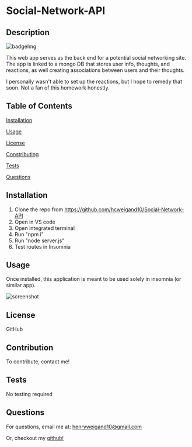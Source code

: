 # Social-Network-API

## Description

![badgeImg](https://shields.io/badge/license-MIT-green)

This web app serves as the back end for a potential social networking site. The app is linked to a mongo DB that stores user info, thoughts, and reactions, as well creating associations between users and their thoughts.

I personally wasn't able to set up the reactions, but I hope to remedy that soon. Not a fan of this homework honestly. 


## Table of Contents 

[Installation](#Installation)
    
[Usage](#Usage)
    
[License](#License)
    
[Constributing](#Constributing)
    
[Tests](#Tests)
    
[Questions](#Questions)
    
    
## Installation
    
1. Clone the repo from https://github.com/hcweigand10/Social-Network-API
2. Open in VS code
3. Open integrated terminal
4. Run "npm i"
5. Run "node server.js"
6. Test routes in Insomnia
    
    
## Usage

Once installed, this application is meant to be used solely in insomnia (or similar app).

![screenshot](Assets/insomGIF.gif)
    
## License 
    
GitHub
    
    
## Contribution 
    
To contribute, contact me!
    
    
## Tests
    
No testing required
    
    
## Questions
    
For questions, email me at: henryweigand10@gmail.com
    
Or, checkout my [github!](github.com/hcweigand10)